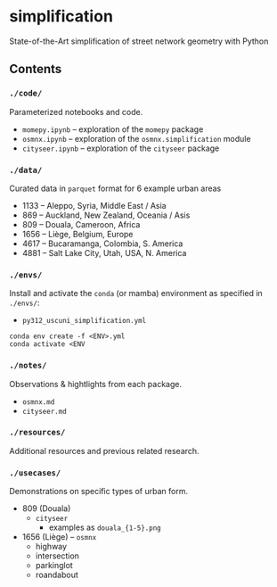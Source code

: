 # simplification

State-of-the-Art simplification of street network geometry with Python

## Contents

### `./code/`

Parameterized notebooks and code.
* `momepy.ipynb` – exploration of the `momepy` package
* `osmnx.ipynb` – exploration of the `osmnx.simplification` module
* `cityseer.ipynb` – exploration of the `cityseer` package

### `./data/`

Curated data in `parquet` format for 6 example urban areas
* 1133 – Aleppo, Syria, Middle East / Asia
* 869 – Auckland, New Zealand, Oceania / Asis
* 809 – Douala, Cameroon, Africa
* 1656 – Liège, Belgium, Europe
* 4617 – Bucaramanga, Colombia, S. America
* 4881 – Salt Lake City, Utah, USA, N. America

### `./envs/`

Install and activate the `conda` (or mamba) environment as specified in `./envs/`:
* `py312_uscuni_simplification.yml`

```
conda env create -f <ENV>.yml
conda activate <ENV
```

### `./notes/`

Observations & hightlights from each package.

* `osmnx.md`
* `cityseer.md`

### `./resources/`

Additional resources and previous related research.

### `./usecases/`

Demonstrations on specific types of urban form.

* 809 (Douala)
  * `cityseer`
    * examples as `douala_{1-5}.png`
* 1656 (Liège) – `osmnx`
  * highway
  * intersection
  * parkinglot
  * roandabout
